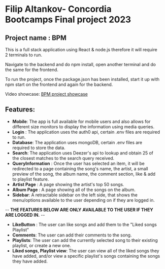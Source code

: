 # Filip Altankov- Concordia Bootcamps Final project 2023

## Project name : BPM

This is a full stack application using React & node.js therefore it will require 2 terminals to run.

Navigate to the backend and do npm install, open another terminal and do the same for the frontend.

To run the project, once the package.json has been installed, start it up with npm start on the frontend and again for the backend.

Video showcase: [BPM project showcase](someplace.com)

## Features:

- **Mobile**: The app is full available for mobile users and also allows for different size monitors to display the information using media queries.
- **Login** : The application uses the auth0 api, certain .env files are required to run.
- **Database**: The application uses mongoDB, certain .env files are required to store the data.
- **Search**: The application uses Deezer's api to lookup and obtain 25 of the closest matches to the search query received.
- **QueryInformation** : Once the user has selected an item, it will be redirected to a page containing the song's name, the artist, a small preview of the song, the album name, the comment section, like & add to playlist feature.
- **Artist Page** : A page showing the artist's top 50 songs.
- **Album Page** : A page showing all of the songs on the album.
- **Sidebar**: A retractable sidebar on the left side, that shows the menu/options available to the user depending on if they are logged in.

-- **THE FEATURES BELOW ARE ONLY AVAILABLE TO THE USER IF THEY ARE LOGGED IN.** --

- **LikeButton** : The user can like songs and add them to the "Liked songs Playlist"
- **Comments**: The user can add their comments to the song.
- **Playlists**: The user can add the currently selected song to their existing playlist, or create a new one.
- **Liked songs, Playlist view**: The user can view all of the liked songs they have added, and/or view a specific playlist's songs containing the songs they have added.
